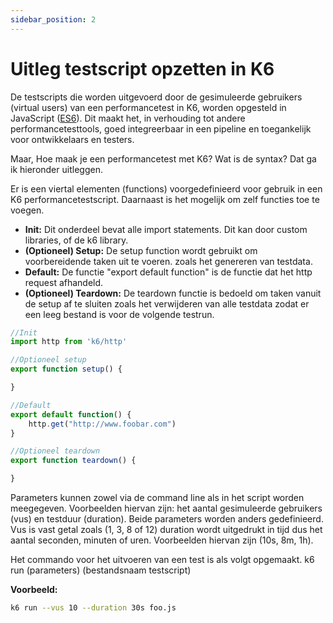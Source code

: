 ```yaml
---
sidebar_position: 2
---
```


# Uitleg testscript opzetten in K6

De testscripts die worden uitgevoerd door de gesimuleerde gebruikers (virtual users) van een performancetest in K6, worden opgesteld in JavaScript ([ES6](https://en.wikipedia.org/wiki/ECMAScript#6th_Edition_%E2%80%93_ECMAScript_2015)). Dit maakt het, in verhouding tot andere performancetesttools, goed integreerbaar in een pipeline en toegankelijk voor ontwikkelaars en testers. 

Maar, Hoe maak je een performancetest met K6? Wat is de syntax? Dat ga ik hieronder uitleggen.

Er is een viertal elementen (functions) voorgedefinieerd voor gebruik in een K6 performancetestscript. Daarnaast is het mogelijk om zelf functies toe te voegen. 

- <b>Init:</b> Dit onderdeel bevat alle import statements. Dit kan door custom libraries, of de k6 library.
- <b>(Optioneel) Setup:</b> De setup function wordt gebruikt om voorbereidende taken uit te voeren. zoals het genereren van testdata.
- <b>Default:</b> De functie "export default function" is de functie dat het http request afhandeld.
- <b>(Optioneel) Teardown:</b> De teardown functie is bedoeld om taken vanuit de setup af te sluiten zoals het verwijderen van alle testdata zodat er een leeg bestand is voor de volgende testrun.

```javascript
//Init
import http from 'k6/http'

//Optioneel setup
export function setup() {

}

//Default
export default function() {
    http.get("http://www.foobar.com")
}

//Optioneel teardown
export function teardown() {

}
```

Parameters kunnen zowel via de command line als in het script worden meegegeven. Voorbeelden hiervan zijn: het aantal gesimuleerde gebruikers (vus) en testduur (duration). Beide parameters worden anders gedefinieerd. Vus is vast getal zoals (1, 3, 8 of 12) duration wordt uitgedrukt in tijd dus het aantal seconden, minuten of uren. Voorbeelden hiervan zijn (10s, 8m, 1h).

Het commando voor het uitvoeren van een test is als volgt opgemaakt. 
k6 run (parameters) (bestandsnaam testscript)

<b>Voorbeeld:</b>

```bash
k6 run --vus 10 --duration 30s foo.js
```